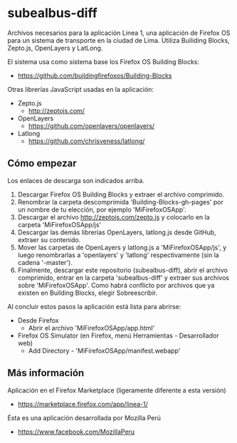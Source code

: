 subealbus-diff
==============

Archivos necesarios para la aplicación Linea 1, una aplicación de Firefox OS para un sistema de transporte en la ciudad de Lima. Utiliza Builiding Blocks, Zepto.js, OpenLayers y LatLong.

El sistema usa como sistema base los Firefox OS Building Blocks:
* https://github.com/buildingfirefoxos/Building-Blocks

Otras librerías JavaScript usadas en la aplicación:
* Zepto.js
    + http://zeptojs.com/
* OpenLayers
    + https://github.com/openlayers/openlayers/
* Latlong
    + https://github.com/chrisveness/latlong/

Cómo empezar
------------
Los enlaces de descarga son indicados arriba.

1. Descargar Firefox OS Building Blocks y extraer el archivo comprimido.
2. Renombrar la carpeta descomprimida 'Building-Blocks-gh-pages' por un nombre de tu elección, por ejemplo 'MiFirefoxOSApp'.
3. Descargar el archivo http://zeptojs.com/zepto.js y colocarlo en la carpeta 'MiFirefoxOSApp/js'
4. Descargar las demás librerías OpenLayers, latlong.js desde GitHub, extraer su contenido.
5. Mover las carpetas de OpenLayers y latlong.js a 'MiFirefoxOSApp/js', y luego renombrarlas a 'openlayers' y 'latlong' respectivamente (sin la cadena '-master').
6. Finalmente, descargar este repositorio (subealbus-diff), abrir el archivo comprimido, entrar en la carpeta 'subealbus-diff' y extraer sus archivos sobre 'MiFirefoxOSApp'. Como habrá conflicto por archivos que ya existen en Building Blocks, elegir Sobreescribir.

Al concluir estos pasos la aplicación está lista para abrirse:
* Desde Firefox
    + Abrir el archivo 'MiFirefoxOSApp/app.html'
* Firefox OS Simulator (en Firefox, menú Herramientas - Desarrollador web)
    * Add Directory - 'MiFirefoxOSApp/manifest.webapp'

Más información
---------------
Aplicación en el Firefox Marketplace (ligeramente diferente a esta versión)
* https://marketplace.firefox.com/app/linea-1/

Ésta es una aplicación desarrollada por Mozilla Perú
* https://www.facebook.com/MozillaPeru
